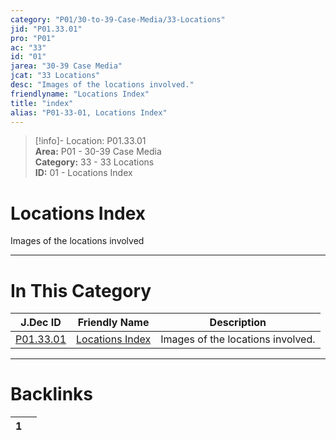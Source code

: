 ```yaml
---  
category: "P01/30-to-39-Case-Media/33-Locations"  
jid: "P01.33.01"  
pro: "P01"  
ac: "33"  
id: "01"  
jarea: "30-39 Case Media"  
jcat: "33 Locations"  
desc: "Images of the locations involved."  
friendlyname: "Locations Index"  
title: "index"  
alias: "P01-33-01, Locations Index"  
---  
```

>[!info]- Location: P01.33.01  
>**Area:** P01 - 30-39 Case Media  
>**Category:** 33 - 33 Locations  
>**ID:** 01 - Locations Index  
  
# Locations Index  
  
Images of the locations involved  
   
  
  
---  
# In This Category  
  
| J.Dec ID                                                                    | Friendly Name                                                                     | Description                       |  
| --------------------------------------------------------------------------- | --------------------------------------------------------------------------------- | --------------------------------- |  
| [P01.33.01](index.md) | [Locations Index](index.md) | Images of the locations involved. |  
  
  
---  
# Backlinks  
<div><table class="dataview table-view-table"><thead class="table-view-thead"><tr class="table-view-tr-header"><th class="table-view-th"><span></span><span class="dataview small-text">1</span></th><th class="table-view-th"><span></span></th></tr></thead><tbody class="table-view-tbody"></tbody></table></div>